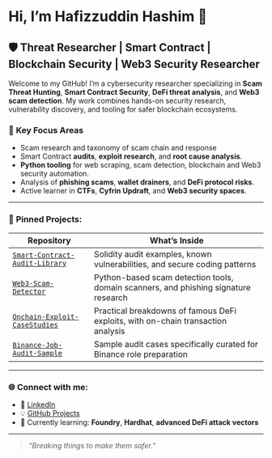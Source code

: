 # Hi, I’m Hafizzuddin Hashim 👋

## 🛡️ Threat Researcher | Smart Contract | Blockchain Security | Web3 Security Researcher

Welcome to my GitHub! I’m a cybersecurity researcher specializing in **Scam Threat Hunting**, **Smart Contract Security**, **DeFi threat analysis**, and **Web3 scam detection**. My work combines hands-on security research, vulnerability discovery, and tooling for safer blockchain ecosystems.

### 🧩 **Key Focus Areas**
- Scam research and taxonomy of scam chain and response
- Smart Contract **audits**, **exploit research**, and **root cause analysis**.
- **Python tooling** for web scraping, scam detection, blockchain and Web3 security automation.
- Analysis of **phishing scams**, **wallet drainers**, and **DeFi protocol risks**.
- Active learner in **CTFs**, **Cyfrin Updraft**, and **Web3 security spaces**.

---

### 📌 **Pinned Projects**:
| Repository | What’s Inside |
|-------------|-----------------|
| [`Smart-Contract-Audit-Library`](#) | Solidity audit examples, known vulnerabilities, and secure coding patterns |
| [`Web3-Scam-Detector`](#) | Python-based scam detection tools, domain scanners, and phishing signature research |
| [`Onchain-Exploit-CaseStudies`](#) | Practical breakdowns of famous DeFi exploits, with on-chain transaction analysis |
| [`Binance-Job-Audit-Sample`](#) | Sample audit cases specifically curated for Binance role preparation |

---

### 🌐 **Connect with me:**
- 🔗 [LinkedIn](https://linkedin.com/in/hafizzuddin-hashim/)
- 💡 [GitHub Projects](https://github.com/haghfizzuddin)
- 🧪 Currently learning: **Foundry**, **Hardhat**, **advanced DeFi attack vectors**

---

> _“Breaking things to make them safer.”_


